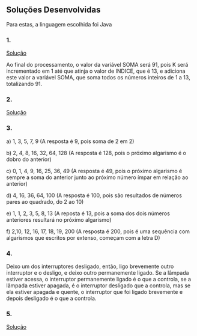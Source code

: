 ## Soluções Desenvolvidas

Para estas, a linguagem escolhida foi Java

### 1.
[Solução](https://github.com/IgorCRH/Desafio-Est-gio-Target-Sistemas/blob/main/Q1/Main.java)

Ao final do processamento, o valor da variável SOMA será 91, pois K será incrementado em 1 até que atinja o valor de INDICE, que é 13, e adiciona este valor a variável SOMA, que soma todos os números inteiros de 1 a 13, totalizando 91.

### 2.
[Solução](https://github.com/IgorCRH/Desafio-Est-gio-Target-Sistemas/blob/main/Q2/CalculaFibonacci.java)

### 3.


a) 1, 3, 5, 7, 9 (A resposta é 9, pois soma de 2 em 2)

b) 2, 4, 8, 16, 32, 64, 128 (A resposta é 128, pois o próximo algarismo é o dobro do anterior)

c) 0, 1, 4, 9, 16, 25, 36, 49 (A resposta é 49, pois o próximo algarismo é sempre a soma do anterior junto ao próximo número ímpar em relação ao anterior)

d) 4, 16, 36, 64, 100 (A resposta é 100, pois são resultados de números pares ao quadrado, do 2 ao 10)

e) 1, 1, 2, 3, 5, 8, 13 (A reposta é 13, pois a soma dos dois números anteriores resultará no próximo algarismo)

f) 2,10, 12, 16, 17, 18, 19, 200 (A resposta é 200, pois é uma sequência com algarismos que escritos por extenso, começam com a letra D)


### 4.
Deixo um dos interruptores desligado, então, ligo brevemente outro interruptor e o desligo, e deixo outro permanemente ligado. Se a lâmpada estiver acessa, o interruptor permanemente ligado é 
o que a controla, se a lâmpada estiver apagada, é o interruptor desligado que a controla, mas se ela estiver apagada e quente, o interruptor que foi ligado brevemente e depois desligado é o 
que a controla.

### 5.
[Solução](https://github.com/IgorCRH/Desafio-Est-gio-Target-Sistemas/blob/main/Q5/Main.java)
